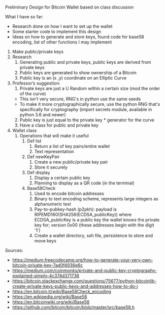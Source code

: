 ﻿
 Preliminary Design for Bitcoin Wallet based on class discussion
 
   What I have so far:
 - Research done on how I want to set up the wallet
 - Some starter code to implement this design
 - Ideas on how to generate and store keys, found code for base58 encoding, list of other functions I may implement
 
 1. Make public/private keys
   1. Research
      1. Generating public and private keys, public keys are derived from private keys
      2. Public keys are generated to show ownership of a Bitcoin
      3. Public key is an (x ,y) coordinate on an Elliptic Curve
   2. Professor’s suggestion: 
      1. Private keys are just a U Random within a certain size (mod the order of the curve) 
      -  This isn't very secure, RNG's in python use the same seeds
      -  To make it more cryptographically secure, use the python RNG that's specifically for cryptography (import secrets module, available in python 3.6 and newer) 
      2. Public key is just equal to the private key * generator for the curve
      3. Have a class for public and private key
2. Wallet class
   1. Operations that will make it useful
      1. Def list
         1. Return a list of key pairs/entire wallet
         2. Text representation
      2. Def newKeyPair
         1. Create a new public/private key pair
         2. Store it securely
      3. Def display
         1. Display a certain public key
         2. Planning to display as a QR code (in the terminal)
      4. Base58Check
         1. Used to encode bitcoin addresses
         2. Binary to text encoding scheme, represents large integers as alphanumeric text
         3. Pay-to-pubkey-hash (p2pkh): payload is RIPEMD160(SHA256(ECDSA_publicKey)) where ECDSA_publicKey is a public key the wallet knows the private key for; version 0x00 (these addresses begin with the digit '1')
         4. Create a wallet directory, ssh file, persistence to store and move keys
         
  Sources: 
- https://medium.freecodecamp.org/how-to-generate-your-very-own-bitcoin-private-key-7ad0f4936e6c
- https://medium.com/coinmonks/private-and-public-key-cryptography-explained-simply-4c374d371736
- https://bitcoin.stackexchange.com/questions/75677/python-bitcoinlib-create-private-keys-public-keys-and-addresses-how-to-do-i
- https://en.bitcoin.it/wiki/Base58Check_encoding
- https://en.wikipedia.org/wiki/Base58
- https://en.bitcoinwiki.org/wiki/Base58
- https://github.com/bitcoin/bitcoin/blob/master/src/base58.h
